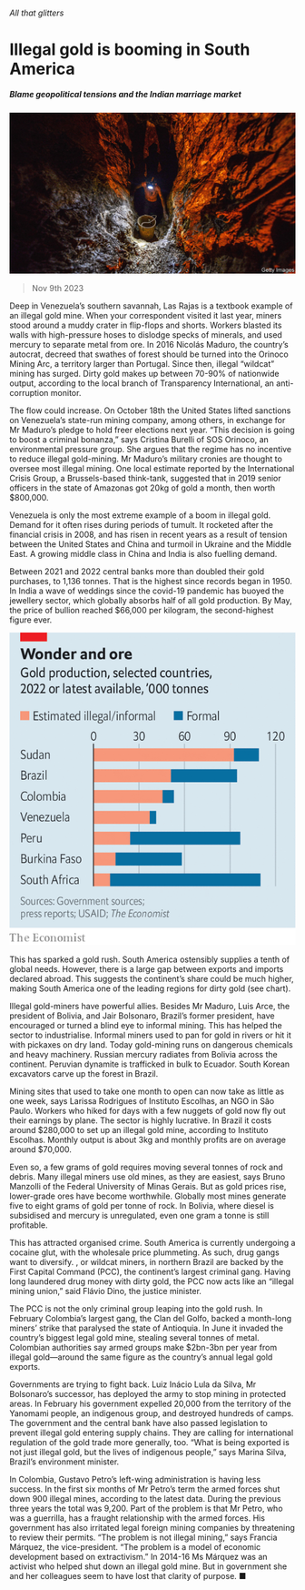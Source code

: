 ###### All that glitters

# Illegal gold is booming in South America 

##### Blame geopolitical tensions and the Indian marriage market 

![image](images/20231111_AMP001.jpg) 

> Nov 9th 2023 

Deep in Venezuela’s southern savannah, Las Rajas is a textbook example of an illegal gold mine. When your correspondent visited it last year, miners stood around a muddy crater in flip-flops and shorts. Workers blasted its walls with high-pressure hoses to dislodge specks of minerals, and used mercury to separate metal from ore. In 2016 Nicolás Maduro, the country’s autocrat, decreed that swathes of forest should be turned into the Orinoco Mining Arc, a territory larger than Portugal. Since then, illegal “wildcat” mining has surged. Dirty gold makes up between 70-90% of nationwide output, according to the local branch of Transparency International, an anti-corruption monitor. 

The flow could increase. On October 18th the United States lifted sanctions on Venezuela’s state-run mining company, among others, in exchange for Mr Maduro’s pledge to hold freer elections next year. “This decision is going to boost a criminal bonanza,” says Cristina Burelli of SOS Orinoco, an environmental pressure group. She argues that the regime has no incentive to reduce illegal gold-mining. Mr Maduro’s military cronies are thought to oversee most illegal mining. One local estimate reported by the International Crisis Group, a Brussels-based think-tank, suggested that in 2019 senior officers in the state of Amazonas got 20kg of gold a month, then worth $800,000.

Venezuela is only the most extreme example of a boom in illegal gold. Demand for it often rises during periods of tumult. It rocketed after the financial crisis in 2008, and has risen in recent years as a result of tension between the United States and China and turmoil in Ukraine and the Middle East. A growing middle class in China and India is also fuelling demand. 

Between 2021 and 2022 central banks more than doubled their gold purchases, to 1,136 tonnes. That is the highest since records began in 1950. In India a wave of weddings since the covid-19 pandemic has buoyed the jewellery sector, which globally absorbs half of all gold production. By May, the price of bullion reached $66,000 per kilogram, the second-highest figure ever.

![image](images/20231111_AMC381.png) 


This has sparked a gold rush. South America ostensibly supplies a tenth of global needs. However, there is a large gap between exports and imports declared abroad. This suggests the continent’s share could be much higher, making South America one of the leading regions for dirty gold (see chart). 

Illegal gold-miners have powerful allies. Besides Mr Maduro, Luis Arce, the president of Bolivia, and Jair Bolsonaro, Brazil’s former president, have encouraged or turned a blind eye to informal mining. This has helped the sector to industrialise. Informal miners used to pan for gold in rivers or hit it with pickaxes on dry land. Today gold-mining runs on dangerous chemicals and heavy machinery. Russian mercury radiates from Bolivia across the continent. Peruvian dynamite is trafficked in bulk to Ecuador. South Korean excavators carve up the forest in Brazil. 

Mining sites that used to take one month to open can now take as little as one week, says Larissa Rodrigues of Instituto Escolhas, an NGO in São Paulo. Workers who hiked for days with a few nuggets of gold now fly out their earnings by plane. The sector is highly lucrative. In Brazil it costs around $280,000 to set up an illegal gold mine, according to Instituto Escolhas. Monthly output is about 3kg and monthly profits are on average around $70,000.

Even so, a few grams of gold requires moving several tonnes of rock and debris. Many illegal miners use old mines, as they are easiest, says Bruno Manzolli of the Federal University of Minas Gerais. But as gold prices rise, lower-grade ores have become worthwhile. Globally most mines generate five to eight grams of gold per tonne of rock. In Bolivia, where diesel is subsidised and mercury is unregulated, even one gram a tonne is still profitable. 

This has attracted organised crime. South America is currently undergoing a cocaine glut, with the wholesale price plummeting. As such, drug gangs want to diversify. , or wildcat miners, in northern Brazil are backed by the First Capital Command (PCC), the continent’s largest criminal gang. Having long laundered drug money with dirty gold, the PCC now acts like an “illegal mining union,” said Flávio Dino, the justice minister.

The PCC is not the only criminal group leaping into the gold rush. In February Colombia’s largest gang, the Clan del Golfo, backed a month-long miners’ strike that paralysed the state of Antioquia. In June it invaded the country’s biggest legal gold mine, stealing several tonnes of metal. Colombian authorities say armed groups make $2bn-3bn per year from illegal gold—around the same figure as the country’s annual legal gold exports. 

Governments are trying to fight back. Luiz Inácio Lula da Silva, Mr Bolsonaro’s successor, has deployed the army to stop mining in protected areas. In February his government expelled 20,000  from the territory of the Yanomami people, an indigenous group, and destroyed hundreds of camps. The government and the central bank have also passed legislation to prevent illegal gold entering supply chains. They are calling for international regulation of the gold trade more generally, too. “What is being exported is not just illegal gold, but the lives of indigenous people,” says Marina Silva, Brazil’s environment minister. 

In Colombia, Gustavo Petro’s left-wing administration is having less success. In the first six months of Mr Petro’s term the armed forces shut down 900 illegal mines, according to the latest data. During the previous three years the total was 9,200. Part of the problem is that Mr Petro, who was a guerrilla, has a fraught relationship with the armed forces. His government has also irritated legal foreign mining companies by threatening to review their permits. “The problem is not illegal mining,” says Francia Márquez, the vice-president. “The problem is a model of economic development based on extractivism.” In 2014-16 Ms Márquez was an activist who helped shut down an illegal gold mine. But in government she and her colleagues seem to have lost that clarity of purpose. ■

